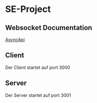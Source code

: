 # SE-Project

## Websocket Documentation

[AsyncApi](https://playground.asyncapi.io/?load=https://raw.githubusercontent.com/RingoDev/JKU_SE_project/team2/documentation/asyncapi.yml)

## Client 

Der Client startet auf port 3000

## Server

Der Server startet auf port 3001
